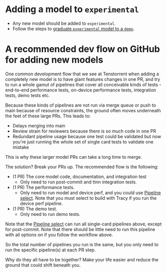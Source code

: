 # Adding a model to `experimental`

- Any new model should be added to `experimental`.
- Follow the steps to [graduate `experimental` model to a `demo`](MODEL_GRADUATION.md).

# A recommended dev flow on GitHub for adding new models

One common development flow that we see at Tenstorrent when adding a completely
new model is to have giant features changes in one PR, and try to run a whole
gamut of pipelines that cover all conceivable kinds of tests - end-to-end
performance tests, on-device performance tests, integration tests, demo tests
etc.

Because these kinds of pipelines are not run via merge queue or push to main
because of resource constraints, the ground often moves underneath the feet
of these large PRs. This leads to:

- Delays merging into main
- Review strain for reviewers because there is so much code in one PR
- Redundant pipeline usage because one test could be validated but now you're
  just running the whole set of single card tests to validate one mistake

This is why these larger model PRs can take a long time to merge.

The solution? Break your PRs up. The recommended flow is the following:

- (1 PR) The core model code, documentation, and integration test
  - Only need to run post-commit and ttnn integration tests.
- (1 PR) The performance tests.
  - Only need to run model and device perf, and you could use [Pipeline
    select](https://github.com/tenstorrent/tt-metal/actions/workflows/pipeline-select.yaml).
    Note that you must select to build with Tracy if you run the device perf
    pipeline.
- (1 PR) The demo test.
  - Only need to run demo tests.

Note that the [Pipeline
select](https://github.com/tenstorrent/tt-metal/actions/workflows/pipeline-select.yaml)
can run all single-card pipelines above, except for post-commit. Note that
there should be little need to run this pipeline with all options on if you
follow the workflow above.

So the total number of pipelines you run is the same, but you only need to run
the specific pipeline(s) at each PR step.

Why do they all have to be together? Make your life easier and reduce the
ground that could shift beneath you.
